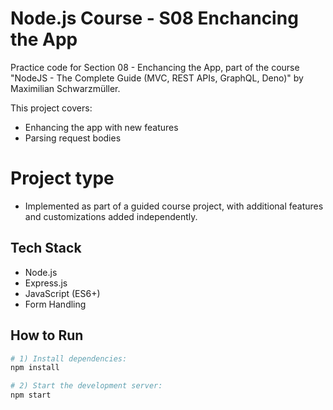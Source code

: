 # Node.js Course - S08 Enchancing the App

Practice code for Section 08 - Enchancing the App, part of the course "NodeJS - The Complete Guide (MVC, REST APIs, GraphQL, Deno)" by Maximilian Schwarzmüller.

This project covers:
- Enhancing the app with new features
- Parsing request bodies

# Project type
- Implemented as part of a guided course project, with additional features and customizations added independently.

## Tech Stack
- Node.js
- Express.js
- JavaScript (ES6+)
- Form Handling
## How to Run

```bash
# 1) Install dependencies:
npm install

# 2) Start the development server:
npm start
```
